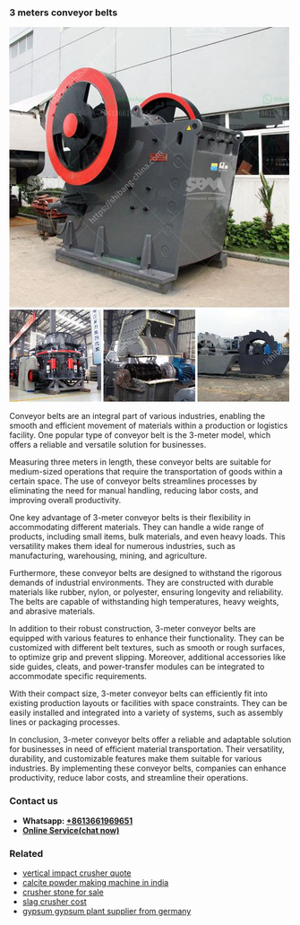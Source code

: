 <h3>3 meters conveyor belts</h3><img src='1708499154.jpg' alt=''><p>Conveyor belts are an integral part of various industries, enabling the smooth and efficient movement of materials within a production or logistics facility. One popular type of conveyor belt is the 3-meter model, which offers a reliable and versatile solution for businesses.</p><p>Measuring three meters in length, these conveyor belts are suitable for medium-sized operations that require the transportation of goods within a certain space. The use of conveyor belts streamlines processes by eliminating the need for manual handling, reducing labor costs, and improving overall productivity.</p><p>One key advantage of 3-meter conveyor belts is their flexibility in accommodating different materials. They can handle a wide range of products, including small items, bulk materials, and even heavy loads. This versatility makes them ideal for numerous industries, such as manufacturing, warehousing, mining, and agriculture.</p><p>Furthermore, these conveyor belts are designed to withstand the rigorous demands of industrial environments. They are constructed with durable materials like rubber, nylon, or polyester, ensuring longevity and reliability. The belts are capable of withstanding high temperatures, heavy weights, and abrasive materials.</p><p>In addition to their robust construction, 3-meter conveyor belts are equipped with various features to enhance their functionality. They can be customized with different belt textures, such as smooth or rough surfaces, to optimize grip and prevent slipping. Moreover, additional accessories like side guides, cleats, and power-transfer modules can be integrated to accommodate specific requirements.</p><p>With their compact size, 3-meter conveyor belts can efficiently fit into existing production layouts or facilities with space constraints. They can be easily installed and integrated into a variety of systems, such as assembly lines or packaging processes.</p><p>In conclusion, 3-meter conveyor belts offer a reliable and adaptable solution for businesses in need of efficient material transportation. Their versatility, durability, and customizable features make them suitable for various industries. By implementing these conveyor belts, companies can enhance productivity, reduce labor costs, and streamline their operations.</p><h3>Contact us</h3><ul><li><strong>Whatsapp:&nbsp;<a href="https://wa.me/8613661969651">+8613661969651</a></strong></li><li><a href="https://swt.shibang-china.com/?git&amp;zhl&amp;3 meters conveyor belts"><strong>Online Service(chat now)</strong></a></li></ul><h3>Related</h3><ul><li><a href='vertical impact crusher quote.md'>vertical impact crusher quote</a></li><li><a href='calcite powder making machine in india.md'>calcite powder making machine in india</a></li><li><a href='crusher stone for sale.md'>crusher stone for sale</a></li><li><a href='slag crusher cost.md'>slag crusher cost</a></li><li><a href='gypsum gypsum plant supplier from germany.md'>gypsum gypsum plant supplier from germany</a></li></ul>
